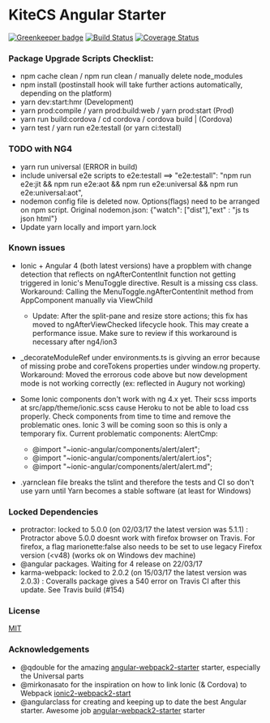 # KiteCS Angular Starter

[![Greenkeeper badge](https://badges.greenkeeper.io/kitecs/angular-ionic-starter.svg)](https://greenkeeper.io/)
[![Build Status](https://travis-ci.org/kitecs/angular-ionic-starter.svg?branch=master)](https://travis-ci.org/kitecs/angular-ionic-starter)
[![Coverage Status](https://coveralls.io/repos/github/kitecs/angular-ionic-starter/badge.svg?branch=master)](https://coveralls.io/github/kitecs/angular-ionic-starter?branch=master)

### Package Upgrade Scripts Checklist:
- npm cache clean / npm run clean / manually delete node_modules
- npm install (postinstall hook will take further actions automatically, depending on the platform)
- yarn dev:start:hmr (Development)
- yarn prod:compile / yarn prod:build:web / yarn prod:start (Prod)
- yarn run build:cordova / cd cordova / cordova build <android> | <ios> (Cordova)
- yarn test / yarn run e2e:testall (or yarn ci:testall)

### TODO with NG4
- yarn run universal (ERROR in build)
- include universal e2e scripts to e2e:testall ==> "e2e:testall": "npm run e2e:jit && npm run e2e:aot && npm run e2e:universal && npm run e2e:universal:aot",
- nodemon config file is deleted now. Options(flags) need to be arranged on npm script. Original nodemon.json: {"watch": ["dist"],"ext" : "js ts json html"}
- Update yarn locally and import yarn.lock 

### Known issues
- Ionic + Angular 4 (both latest versions) have a propblem with change detection that reflects on 
ngAfterContentInit function not getting triggered in Ionic's MenuToggle directive. Result is a missing css class.
Workaround: Calling the MenuToggle.ngAfterContentInit method from AppComponent manually via ViewChild
  - Update: After the split-pane and resize store actions; this fix has moved to ngAfterViewChecked lifecycle hook. This may create a performance issue. Make sure to review if this workaround is necessary after ng4/ion3

- _decorateModuleRef under environments.ts is givving an error because of missing probe and coreTokens properties under window.ng property.
Workaround: Moved the errorous code above but now development mode is not working correctly (ex: reflected in Augury not working)

- Some Ionic components don't work with ng 4.x yet. Their scss imports at src/app/theme/ionic.scss cause Heroku to not be able to load
css properly. Check components from time to time and remove the problematic ones. Ionic 3 will be coming soon so this is only a temporary fix. Current problematic components: AlertCmp: 
    - @import "~ionic-angular/components/alert/alert";
    - @import "~ionic-angular/components/alert/alert.ios";
    - @import "~ionic-angular/components/alert/alert.md";

- .yarnclean file breaks the tslint and therefore the tests and CI so don't use yarn until Yarn becomes a stable software (at least for Windows)

### Locked Dependencies
- protractor: locked to 5.0.0 (on 02/03/17 the latest version was 5.1.1) : Protractor above 5.0.0 doesnt work with firefox
browser on Travis. For firefox, a flag marionette:false also needs to be set to use legacy Firefox version (<v48) (works ok on Windows dev machine)
- @angular packages. Waiting for 4 release on 22/03/17
- karma-webpack: locked to 2.0.2 (on 15/03/17 the latest version was 2.0.3) : Coveralls package gives a 540 error on Travis CI after this update. See Travis build (#154)

### License

[MIT](https://github.com/kemalcany/kitecs-angular-starter/blob/master/LICENSE)

### Acknowledgements

- @qdouble for the amazing [angular-webpack2-starter](https://github.com/qdouble/angular-webpack2-starter) starter, especially the Universal parts
- @mirkonasato for the inspiration on how to link Ionic (& Cordova) to Webpack [ionic2-webpack2-start](https://github.com/mirkonasato/ionic2-webpack2-starter)
- @angularclass for creating and keeping up to date the best Angular starter. Awesome job [angular-webpack2-starter](https://github.com/AngularClass/angular2-webpack-starter) starter
